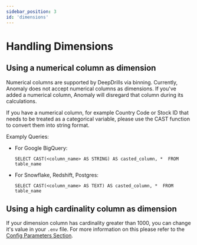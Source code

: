 ```yaml
---
sidebar_position: 3
id: 'dimensions'
---
```


# Handling Dimensions

<p></p>

## Using a numerical column as dimension

Numerical columns are supported by DeepDrills via binning. Currently, Anomaly does not accept numerical columns as dimensions. If you've added a numerical column, Anomaly will disregard that column during its calculations.

If you have a numerical column, for example Country Code or Stock ID that needs to be treated as a categorical variable, please use the CAST function to convert them into string format.

Examply Queries: 
- For Google BigQuery:
    ```
    SELECT CAST(<column_name> AS STRING) AS casted_column, *  FROM table_name
    ```
- For Snowflake, Redshift, Postgres:
    ```
    SELECT CAST(<column_name> AS TEXT) AS casted_column, *  FROM table_name
    ```

## Using a high cardinality column as dimension

If your dimension column has cardinality greater than 1000, you can change it's value in your `.env` file. For more information on this please refer to the [Config Parameters Section](/docs/Operator_Guides/Configuration/config-params.md).